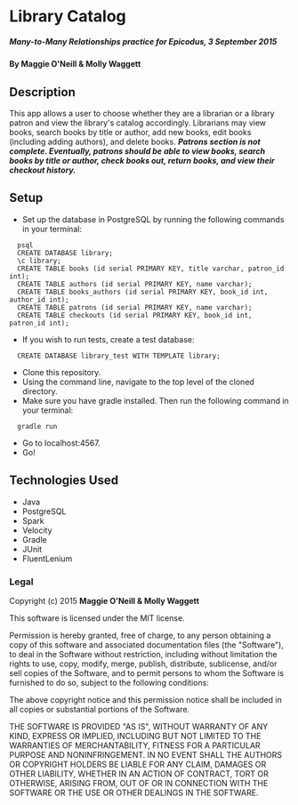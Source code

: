 # Library Catalog

##### _Many-to-Many Relationships practice for Epicodus, 3 September 2015_

#### By **Maggie O'Neill & Molly Waggett**

## Description

This app allows a user to choose whether they are a librarian or a library patron and view the library's catalog accordingly. Librarians may view books, search books by title or author, add new books, edit books (including adding authors), and delete books. _**Patrons section is not complete. Eventually, patrons should be able to view books, search books by title or author, check books out, return books, and view their checkout history.**_

## Setup

* Set up the database in PostgreSQL by running the following commands in your terminal:
```
  psql
  CREATE DATABASE library;
  \c library;
  CREATE TABLE books (id serial PRIMARY KEY, title varchar, patron_id int);
  CREATE TABLE authors (id serial PRIMARY KEY, name varchar);
  CREATE TABLE books_authors (id serial PRIMARY KEY, book_id int, author_id int);
  CREATE TABLE patrons (id serial PRIMARY KEY, name varchar);
  CREATE TABLE checkouts (id serial PRIMARY KEY, book_id int, patron_id int);
```
* If you wish to run tests, create a test database:
```
  CREATE DATABASE library_test WITH TEMPLATE library;
```
* Clone this repository.
* Using the command line, navigate to the top level of the cloned directory.
* Make sure you have gradle installed. Then run the following command in your terminal:
```
  gradle run
```
* Go to localhost:4567.
* Go!

## Technologies Used

* Java
* PostgreSQL
* Spark
* Velocity
* Gradle
* JUnit
* FluentLenium

### Legal

Copyright (c) 2015 **Maggie O'Neill & Molly Waggett**

This software is licensed under the MIT license.

Permission is hereby granted, free of charge, to any person obtaining a copy
of this software and associated documentation files (the "Software"), to deal
in the Software without restriction, including without limitation the rights
to use, copy, modify, merge, publish, distribute, sublicense, and/or sell
copies of the Software, and to permit persons to whom the Software is
furnished to do so, subject to the following conditions:

The above copyright notice and this permission notice shall be included in
all copies or substantial portions of the Software.

THE SOFTWARE IS PROVIDED "AS IS", WITHOUT WARRANTY OF ANY KIND, EXPRESS OR
IMPLIED, INCLUDING BUT NOT LIMITED TO THE WARRANTIES OF MERCHANTABILITY,
FITNESS FOR A PARTICULAR PURPOSE AND NONINFRINGEMENT. IN NO EVENT SHALL THE
AUTHORS OR COPYRIGHT HOLDERS BE LIABLE FOR ANY CLAIM, DAMAGES OR OTHER
LIABILITY, WHETHER IN AN ACTION OF CONTRACT, TORT OR OTHERWISE, ARISING FROM,
OUT OF OR IN CONNECTION WITH THE SOFTWARE OR THE USE OR OTHER DEALINGS IN
THE SOFTWARE.
